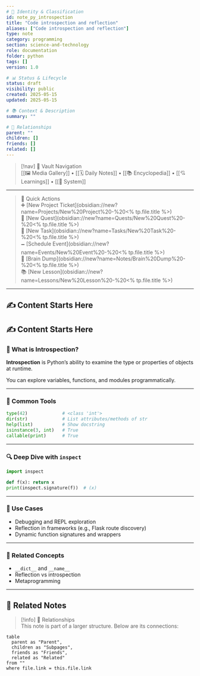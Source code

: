 ```yaml
---
# 📄 Identity & Classification
id: note_py_introspection
title: "Code introspection and reflection"
aliases: ["Code introspection and reflection"]
type: note
category: programming
section: science-and-technology
role: documentation
folder: python
tags: []
version: 1.0

# 📊 Status & Lifecycle
status: draft
visibility: public
created: 2025-05-15
updated: 2025-05-15

# 📚 Context & Description
summary: ""

# 🧱 Relationships
parent: ""
children: []
friends: []
related: []
---
```



> [!nav] 🧱 Vault Navigation  
> [[🖼 Media Gallery]] • [[🗓 Daily Notes]] • [[📚 Encyclopedia]] • [[💘 Learnings]] • [[🧠 System]]

---

> 🌛 Quick Actions  
> ➕ [New Project Ticket](obsidian://new?name=Projects/New%20Project%20-%20<% tp.file.title %>)  
> 🌹 [New Quest](obsidian://new?name=Quests/New%20Quest%20-%20<% tp.file.title %>)  
> 🎯 [New Task](obsidian://new?name=Tasks/New%20Task%20-%20<% tp.file.title %>)  
> 🗕 [Schedule Event](obsidian://new?name=Events/New%20Event%20-%20<% tp.file.title %>)  
> 📝 [Brain Dump](obsidian://new?name=Notes/Brain%20Dump%20-%20<% tp.file.title %>)  
> 📚 [New Lesson](obsidian://new?name=Lessons/New%20Lesson%20-%20<% tp.file.title %>)

---

## ✍️ Content Starts Here

## ✍️ Content Starts Here

### 🧠 What is Introspection?

**Introspection** is Python’s ability to examine the type or properties of objects at runtime.

You can explore variables, functions, and modules programmatically.

---

### 🧪 Common Tools

```python
type(42)             # <class 'int'>
dir(str)             # List attributes/methods of str
help(list)           # Show docstring
isinstance(3, int)   # True
callable(print)      # True
```

---

### 🔍 Deep Dive with `inspect`

```python
import inspect

def f(x): return x
print(inspect.signature(f))  # (x)
```

---

### 🧩 Use Cases

- Debugging and REPL exploration
- Reflection in frameworks (e.g., Flask route discovery)
- Dynamic function signatures and wrappers

---

### 🔗 Related Concepts

- `__dict__` and `__name__`
- Reflection vs introspection
- Metaprogramming


---

## 🔗 Related Notes

> [!info] 🧠 Relationships  
> This note is part of a larger structure. Below are its connections:

```dataview
table
  parent as "Parent",
  children as "Subpages",
  friends as "Friends",
  related as "Related"
from ""
where file.link = this.file.link
```
